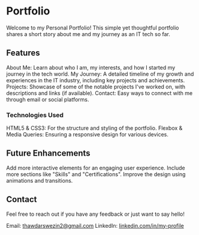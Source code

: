 # Portfolio

Welcome to my Personal Portfolio! This simple yet thoughtful portfolio shares a short story about me and my journey as an IT tech so far.

## Features
About Me: Learn about who I am, my interests, and how I started my journey in the tech world.
My Journey: A detailed timeline of my growth and experiences in the IT industry, including key projects and achievements.
Projects: Showcase of some of the notable projects I've worked on, with descriptions and links (if available).
Contact: Easy ways to connect with me through email or social platforms.

### Technologies Used
HTML5 & CSS3: For the structure and styling of the portfolio.
Flexbox & Media Queries: Ensuring a responsive design for various devices.

## Future Enhancements
Add more interactive elements for an engaging user experience.
Include more sections like "Skills" and "Certifications".
Improve the design using animations and transitions.

## Contact
Feel free to reach out if you have any feedback or just want to say hello!

Email: thawdarswezin2@gmail.com
LinkedIn: [linkedin.com/in/my-profile](https://www.linkedin.com/in/thawdar-swezin-b13395246/)

